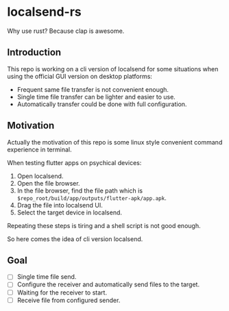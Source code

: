 # localsend-rs

Why use rust? Because clap is awesome.

## Introduction

This repo is working on a cli version of localsend for some situations when using the official GUI version on desktop
platforms:

* Frequent same file transfer is not convenient enough.
* Single time file transfer can be lighter and easier to use.
* Automatically transfer could be done with full configuration.

## Motivation

Actually the motivation of this repo is some linux style convenient command experience in terminal.

When testing flutter apps on psychical devices:

1. Open localsend.
2. Open the file browser.
3. In the file browser, find the file path which is `$repo_root/build/app/outputs/flutter-apk/app.apk`.
4. Drag the file into localsend UI.
5. Select the target device in localsend.

Repeating these steps is tiring and a shell script is not good enough.

So here comes the idea of cli version localsend.

## Goal

* [ ] Single time file send.
* [ ] Configure the receiver and automatically send files to the target.
* [ ] Waiting for the receiver to start.
* [ ] Receive file from configured sender.
